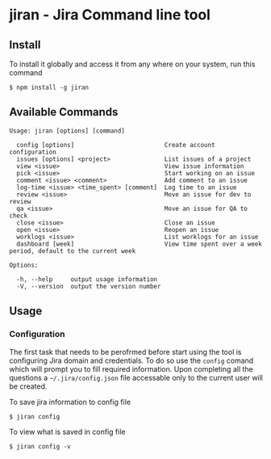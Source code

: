 # jiran - Jira Command line tool

## Install
To install it globally and access it from any where on your system, run this command

```
$ npm install -g jiran
```

## Available Commands
    Usage: jiran [options] [command]

      config [options]                         Create account configuration
      issues [options] <project>               List issues of a project
      view <issue>                             View issue information
      pick <issue>                             Start working on an issue
      comment <issue> <comment>                Add comment to an issue
      log-time <issue> <time_spent> [comment]  Log time to an issue
      review <issue>                           Move an issue for dev to review
      qa <issue>                               Move an issue for QA to check
      close <issue>                            Close an issue
      open <issue>                             Reopen an issue
      worklogs <issue>                         List worklogs for an issue
      dashboard [week]                         View time spent over a week period, default to the current week

    Options:

      -h, --help     output usage information
      -V, --version  output the version number

## Usage
  ### Configuration
  The first task that needs to be perofrmed before start using the tool is configuring Jira domain and credentials. To do so use the `config` comand which will prompt you to fill required information. Upon completing all the questions a `~/.jira/config.json` file accessable only to the current user will be created.

  To save jira information to config file
  ```
  $ jiran config
  ```

  To view what is saved in config file
  ```
  $ jiran config -v

  ```